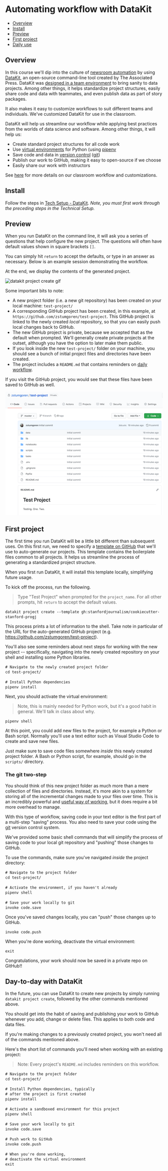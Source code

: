 # Automating workflow with DataKit

- [Overview](#overview)
- [Install](#install)
- [Preview](#preview)
- [First project](#first-project)
- [Daily use](#day-to-day-with-datakit)

## Overview

In this course we'll dip into the culture of [newsroom automation](automating_workflows.md) by using [DataKit][], an open-source command-line tool created by The Associated Press. DataKit was [designed in a team environment][] to bring sanity to data projects. Among other things, it helps standardize project structures, easily share code and data with teammates, and even publish data as part of story packages.

[DataKit]: https://datakit.ap.org/
[designed in a team environment]: https://rjionline.org/news/aps-datakit-helping-teams-collaborate-efficiently/

It also makes it easy to customize workflows to suit different teams and individuals. We've customized DataKit for use in the classroom.

DataKit will help us streamline our workflow while applying best practices from the worlds of data science and software. Among other things, it will help us:

* Create standard project structures for all code work
* Use [virtual environments](https://docs.python.org/3/tutorial/venv.html) for Python (using [pipenv][]
* Save code and data in [version control](https://en.wikipedia.org/wiki/Version_control) ([git][])
* Publish our work to GitHub, making it easy to open-source if we choose
* Easily share our work with instructors

[git]: https://git-scm.com/book/en/v2
[pipenv]: https://pipenv.pypa.io/en/latest/#pipenv-python-dev-workflow-for-humans

See [here](https://github.com/stanfordjournalism/cookiecutter-stanford-progj) for more details on our classroom workflow and customizations.


## Install

Follow the steps in [Tech Setup - DataKit](tech_setup.md#datakit). *Note, you must first work through the preceding steps in the Technical Setup.*

## Preview

When you run DataKit on the command line, it will ask you a series of questions that help configure the new project. The questions will often have default values shown in square brackets `[]`. 

You can simply hit `return` to accept the defaults, or type in an answer as necessary. Below is an example session demonstrating the workflow.

At the end, we display the contents of the generated project. 

![datakit project create gif](https://www.dropbox.com/s/ghjtubbfb4l66ns/datakit-project-create.gif?raw=1)

Some important bits to note:

* A new project folder (i.e. a new git repository) has been created on your local machine: `test-project/`
* A corresponding GitHub project has been created, in this example, at `https://github.com/zstumgoren/test-project`. This GitHub project is linked to the newly created *local* repository, so that you can easily push local changes back to GitHub.
* The new GitHub project is private, because we accepted that as the default when prompted. We'll generally create private projects at the outset, although you have the option to later make them public.
* If you look inside the new `test-project/` folder on your machine, you should see a bunch of initial project files and directories have been created.
* The project includes a `README.md` that contains reminders on [daily workflow](#day-to-day-with-datakit).

If you visit the GitHub project, you would see that these files have been saved to GitHub as well.

![datakit github files](../static/datakit_github_project_files.png)


## First project

The first time you run DataKit will be a little bit different than subsequent uses. On this first run, we need to specify a [template on GitHub](https://github.com/stanfordjournalism/cookiecutter-stanford-progj) that we'll use to auto-generate our projects. This template contains the boilerplate files common to all projects. It helps us streamline the process of generating a standardized project structure.

When you first run DataKit, it will install this template locally, simplifying future usage.

To kick off the process, run the following. 

> Type "Test Project" when prompted for the `project_name`. For all other prompts, hit `return` to accept the default values.

```
datakit project create --template gh:stanfordjournalism/cookiecutter-stanford-progj
```

This process prints a lot of information to the shell. Take note in particular of the URL for the auto-generated GitHub project (e.g. <https://github.com/zstumgoren/test-project>).


You'll also see some reminders about next steps for working with the new project -- specifically, navigating into the newly created repository on your shell and installing some Python libraries.

```
# Navigate to the newly created project folder
cd test-project/

# Install Python dependencies
pipenv install
```

Next, you should activate the virtual environment:

> Note, this is mainly needed for Python work, but it's a good habit in general. We'll talk in class about why.

```
pipenv shell
```

At this point, you could add new files to the project, for example a Python or Bash script. Normally you'll use a text editor such as Visual Studio Code to create and save new files.

Just make sure to save code files somewhere *inside* this newly created project folder. A Bash or Python script, for example, should go in the `scripts/` directory.

### The git two-step

You should think of this new project folder as much more than a mere collection of files and directories. Instead, it's more akin to a system for storing all of the incremental changes made to your files over time. This is an incredibly powerful and [useful way of working](https://www.git-tower.com/learn/git/ebook/en/command-line/basics/why-use-version-control/), but it does require a bit more overhead to manage.

With this type of workflow, saving code in your text editor is the first part of a multi-step "saving" process. You also need to save your code using the [git][] version control system.

We've provided some basic shell commands that will simplify the process of saving code to your local git repository and "pushing" those changes to GitHub.

To use the commands, make sure you've navigated *inside* the project directory:

```
# Navigate to the project folder
cd test-project/

# Activate the environment, if you haven't already
pipenv shell 

# Save your work locally to git
invoke code.save
```

Once you've saved changes locally, you can "push" those changes up to GitHub.

```
invoke code.push
```

When you're done working, deactivate the virtual environment:

```
exit
```

Congratulations, your work should now be saved in a private repo on GitHub!!

## Day-to-day with DataKit

In the future, you can use DataKit to create new projects by simply running `datakit project create`, followed by the other commands mentioned above.

You should get into the habit of saving and publishing your work to GitHub whenever you add, change or delete files. This applies to both code and data files.

If you're making changes to a previously created project, you won't need all of the commands mentioned above. 

Here's the short list of commands you'll need when working with an existing project:

> Note: Every project's `README.md` includes reminders on this workflow.

```
# Navigate to the project folder
cd test-project/

# Install Python dependencies, typically
# after the project is first created
pipenv install

# Activate a sandboxed environment for this project
pipenv shell

# Save your work locally to git
invoke code.save

# Push work to GitHub
invoke code.push

# When you're done working,
# deactivate the virtual environment
exit
```
